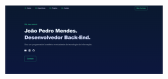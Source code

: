 
![image alt](https://github.com/jpmendesdev/Portfolio/blob/main/Captura%20de%20tela%202025-01-31%20231558.png)


 

 
 
